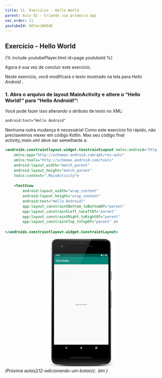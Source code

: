 ```yaml
---
title: 11. Exercício - Hello World
parent: Aula 02 - Criando sua primeira app
nav_order: 11
youtubeId: bEYacJAHO4E
---
```


## Exercício - Hello World

{% include youtubePlayer.html id=page.youtubeId %}

Agora é sua vez de concluir este exercício.

Neste exercício, você modificará o texto mostrado na tela para  *Hello Android* .

### 1. Abra o arquivo de layout MainActivity e altere o “Hello World!” para “Hello Android!”:

Você pode fazer isso alterando o atributo de texto no XML:

```xml
android:text="Hello Android"
```

Nenhuma outra mudança é necessária! Como este exercício foi rápido, não precisaremos mexer em código Kotlin. 
Mas seu código final *activity_main.xml* deve ser semelhante a:

```xml
<androidx.constraintlayout.widget.ConstraintLayout xmlns:android="http://schemas.android.com/apk/res/android"
    xmlns:app="http://schemas.android.com/apk/res-auto"
    xmlns:tools="http://schemas.android.com/tools"
    android:layout_width="match_parent"
    android:layout_height="match_parent"
    tools:context=".MainActivity">

    <TextView
        android:layout_width="wrap_content"
        android:layout_height="wrap_content"
        android:text="Hello Android!"
        app:layout_constraintBottom_toBottomOf="parent"
        app:layout_constraintLeft_toLeftOf="parent"
        app:layout_constraintRight_toRightOf="parent"
        app:layout_constraintTop_toTopOf="parent" />

</androidx.constraintlayout.widget.ConstraintLayout>
```


<div style="text-align: center">
<img alt="hello-android" src="/assets/images/helloandroid.png" width="228px"/>
</div>

<span class="fs-3 float-right">
<i class="fas fa-download">[Próxima aulas](12-adicionando-um-botao){: .btn }</i>
</span>
